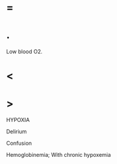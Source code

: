 # =

# .

Low blood O2.

# <

# >

HYPOXIA

Delirium

Confusion

Hemoglobinemia; With chronic hypoxemia
